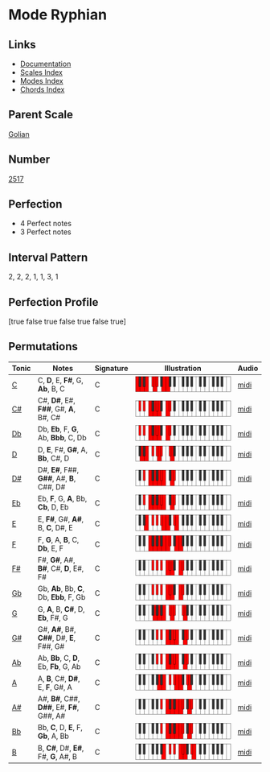 # Mode Ryphian

## Links

- [Documentation](index.md)
- [Scales Index](Scales.md)
- [Modes Index](Modes.md)
- [Chords Index](Chords.md)

## Parent Scale

[Golian](ScaleGolian.md)

## Number

[2517](https://ianring.com/musictheory/scales/2517)

## Perfection

- 4 Perfect notes
- 3 Perfect notes

## Interval Pattern

2, 2, 2, 1, 1, 3, 1

## Perfection Profile

[true false true false true false true]

## Permutations

| Tonic | Notes | Signature | Illustration | Audio |
|-------|-------|-----------|--------------|-------|
| [C](ModeCNaturalRyphian.md) | C, **D**, E, **F#**, G, **Ab**, B, C | C | ![CNaturalRyphian](ModeCNaturalRyphian.png) | [midi](https://github.com/edipermadi/music/blob/main/docs/ModeCNaturalRyphian.mid?raw=true) |
| [C#](ModeCSharpRyphian.md) | C#, **D#**, E#, **F##**, G#, **A**, B#, C# | C | ![CSharpRyphian](ModeCSharpRyphian.png) | [midi](https://github.com/edipermadi/music/blob/main/docs/ModeCSharpRyphian.mid?raw=true) |
| [Db](ModeDFlatRyphian.md) | Db, **Eb**, F, **G**, Ab, **Bbb**, C, Db | C | ![DFlatRyphian](ModeDFlatRyphian.png) | [midi](https://github.com/edipermadi/music/blob/main/docs/ModeDFlatRyphian.mid?raw=true) |
| [D](ModeDNaturalRyphian.md) | D, **E**, F#, **G#**, A, **Bb**, C#, D | C | ![DNaturalRyphian](ModeDNaturalRyphian.png) | [midi](https://github.com/edipermadi/music/blob/main/docs/ModeDNaturalRyphian.mid?raw=true) |
| [D#](ModeDSharpRyphian.md) | D#, **E#**, F##, **G##**, A#, **B**, C##, D# | C | ![DSharpRyphian](ModeDSharpRyphian.png) | [midi](https://github.com/edipermadi/music/blob/main/docs/ModeDSharpRyphian.mid?raw=true) |
| [Eb](ModeEFlatRyphian.md) | Eb, **F**, G, **A**, Bb, **Cb**, D, Eb | C | ![EFlatRyphian](ModeEFlatRyphian.png) | [midi](https://github.com/edipermadi/music/blob/main/docs/ModeEFlatRyphian.mid?raw=true) |
| [E](ModeENaturalRyphian.md) | E, **F#**, G#, **A#**, B, **C**, D#, E | C | ![ENaturalRyphian](ModeENaturalRyphian.png) | [midi](https://github.com/edipermadi/music/blob/main/docs/ModeENaturalRyphian.mid?raw=true) |
| [F](ModeFNaturalRyphian.md) | F, **G**, A, **B**, C, **Db**, E, F | C | ![FNaturalRyphian](ModeFNaturalRyphian.png) | [midi](https://github.com/edipermadi/music/blob/main/docs/ModeFNaturalRyphian.mid?raw=true) |
| [F#](ModeFSharpRyphian.md) | F#, **G#**, A#, **B#**, C#, **D**, E#, F# | C | ![FSharpRyphian](ModeFSharpRyphian.png) | [midi](https://github.com/edipermadi/music/blob/main/docs/ModeFSharpRyphian.mid?raw=true) |
| [Gb](ModeGFlatRyphian.md) | Gb, **Ab**, Bb, **C**, Db, **Ebb**, F, Gb | C | ![GFlatRyphian](ModeGFlatRyphian.png) | [midi](https://github.com/edipermadi/music/blob/main/docs/ModeGFlatRyphian.mid?raw=true) |
| [G](ModeGNaturalRyphian.md) | G, **A**, B, **C#**, D, **Eb**, F#, G | C | ![GNaturalRyphian](ModeGNaturalRyphian.png) | [midi](https://github.com/edipermadi/music/blob/main/docs/ModeGNaturalRyphian.mid?raw=true) |
| [G#](ModeGSharpRyphian.md) | G#, **A#**, B#, **C##**, D#, **E**, F##, G# | C | ![GSharpRyphian](ModeGSharpRyphian.png) | [midi](https://github.com/edipermadi/music/blob/main/docs/ModeGSharpRyphian.mid?raw=true) |
| [Ab](ModeAFlatRyphian.md) | Ab, **Bb**, C, **D**, Eb, **Fb**, G, Ab | C | ![AFlatRyphian](ModeAFlatRyphian.png) | [midi](https://github.com/edipermadi/music/blob/main/docs/ModeAFlatRyphian.mid?raw=true) |
| [A](ModeANaturalRyphian.md) | A, **B**, C#, **D#**, E, **F**, G#, A | C | ![ANaturalRyphian](ModeANaturalRyphian.png) | [midi](https://github.com/edipermadi/music/blob/main/docs/ModeANaturalRyphian.mid?raw=true) |
| [A#](ModeASharpRyphian.md) | A#, **B#**, C##, **D##**, E#, **F#**, G##, A# | C | ![ASharpRyphian](ModeASharpRyphian.png) | [midi](https://github.com/edipermadi/music/blob/main/docs/ModeASharpRyphian.mid?raw=true) |
| [Bb](ModeBFlatRyphian.md) | Bb, **C**, D, **E**, F, **Gb**, A, Bb | C | ![BFlatRyphian](ModeBFlatRyphian.png) | [midi](https://github.com/edipermadi/music/blob/main/docs/ModeBFlatRyphian.mid?raw=true) |
| [B](ModeBNaturalRyphian.md) | B, **C#**, D#, **E#**, F#, **G**, A#, B | C | ![BNaturalRyphian](ModeBNaturalRyphian.png) | [midi](https://github.com/edipermadi/music/blob/main/docs/ModeBNaturalRyphian.mid?raw=true) |
